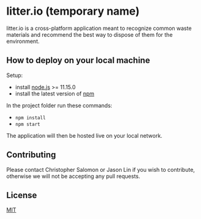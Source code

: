 # litter.io (temporary name)
litter.io is a cross-platform application meant to recognize common waste materials and recommend the best way to dispose of them for the environment.

## How to deploy on your local machine
Setup:

* install [node.js](https://nodejs.org/en/) >= 11.15.0 
* install the latest version of [npm](https://nodejs.org/en/)


In the project folder run these commands:
* ```npm install```
* ```npm start```

The application will then be hosted live on your local network.




## Contributing
Please contact Christopher Salomon or Jason Lin if you wish to contribute, otherwise we will not be accepting any pull requests.



## License
[MIT](https://choosealicense.com/licenses/mit/)
